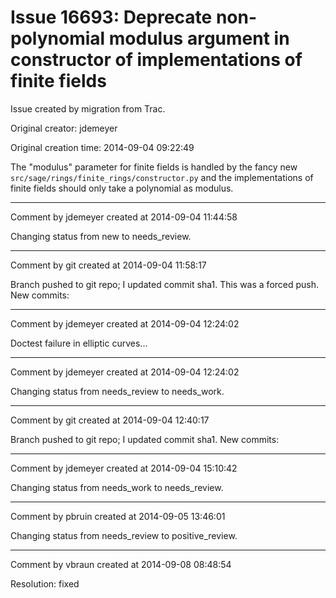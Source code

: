 # Issue 16693: Deprecate non-polynomial modulus argument in constructor of implementations of finite fields

Issue created by migration from Trac.

Original creator: jdemeyer

Original creation time: 2014-09-04 09:22:49

The "modulus" parameter for finite fields is handled by the fancy new `src/sage/rings/finite_rings/constructor.py` and the implementations of finite fields should only take a polynomial as modulus.


---

Comment by jdemeyer created at 2014-09-04 11:44:58

Changing status from new to needs_review.


---

Comment by git created at 2014-09-04 11:58:17

Branch pushed to git repo; I updated commit sha1. This was a forced push. New commits:


---

Comment by jdemeyer created at 2014-09-04 12:24:02

Doctest failure in elliptic curves...


---

Comment by jdemeyer created at 2014-09-04 12:24:02

Changing status from needs_review to needs_work.


---

Comment by git created at 2014-09-04 12:40:17

Branch pushed to git repo; I updated commit sha1. New commits:


---

Comment by jdemeyer created at 2014-09-04 15:10:42

Changing status from needs_work to needs_review.


---

Comment by pbruin created at 2014-09-05 13:46:01

Changing status from needs_review to positive_review.


---

Comment by vbraun created at 2014-09-08 08:48:54

Resolution: fixed
